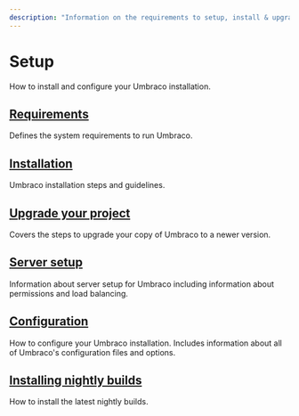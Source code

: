 ```yaml
---
description: "Information on the requirements to setup, install & upgrade Umbraco"
---
```


# Setup

How to install and configure your Umbraco installation.

## [Requirements](requirements.md)

Defines the system requirements to run Umbraco.

## [Installation](install/README.md)

Umbraco installation steps and guidelines.

## [Upgrade your project](upgrading/README.md)

Covers the steps to upgrade your copy of Umbraco to a newer version.

## [Server setup](server-setup/README.md)

Information about server setup for Umbraco including information about permissions and load balancing.

## [Configuration](../../reference/configuration/README.md)

How to configure your Umbraco installation. Includes information about all of Umbraco's configuration files and options.

## [Installing nightly builds](install/installing-nightly-builds.md)

How to install the latest nightly builds.
